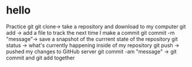# hello
Practice git
git clone-> take a repository and download to my computer
git add -> add a file to track the next time I make a commit
git commit -m "message"-> save a snapshot of the currrent state of the repository
git status -> what's currently happening inside of my repository
git push -> pushed my changes to GitHub server
git commit -am "message" -> git commit and git add together

